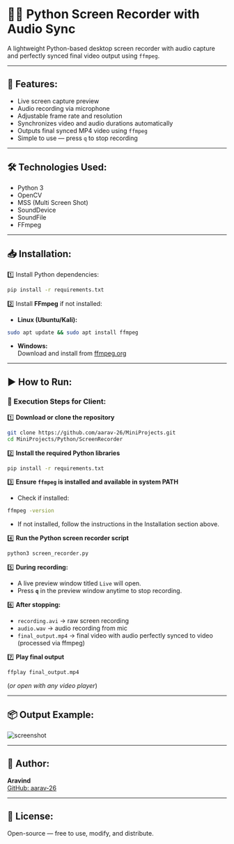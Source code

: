 
# 🎥📸 Python Screen Recorder with Audio Sync

A lightweight Python-based desktop screen recorder with audio capture and perfectly synced final video output using `ffmpeg`.

---

## 📌 Features:
- Live screen capture preview
- Audio recording via microphone
- Adjustable frame rate and resolution
- Synchronizes video and audio durations automatically
- Outputs final synced MP4 video using `ffmpeg`
- Simple to use — press `q` to stop recording

---

## 🛠️ Technologies Used:
- Python 3
- OpenCV
- MSS (Multi Screen Shot)
- SoundDevice
- SoundFile
- FFmpeg

---

## 📥 Installation:

1️⃣ Install Python dependencies:

```bash
pip install -r requirements.txt
```

2️⃣ Install **FFmpeg** if not installed:

- **Linux (Ubuntu/Kali):**
```bash
sudo apt update && sudo apt install ffmpeg
```

- **Windows:**  
Download and install from [ffmpeg.org](https://ffmpeg.org/download.html)

---

## ▶️ How to Run:

### 📌 Execution Steps for Client:

1️⃣ **Download or clone the repository**
```bash
git clone https://github.com/aarav-26/MiniProjects.git
cd MiniProjects/Python/ScreenRecorder
```

2️⃣ **Install the required Python libraries**
```bash
pip install -r requirements.txt
```

3️⃣ **Ensure `ffmpeg` is installed and available in system PATH**

- Check if installed:
```bash
ffmpeg -version
```
- If not installed, follow the instructions in the Installation section above.

4️⃣ **Run the Python screen recorder script**
```bash
python3 screen_recorder.py
```

5️⃣ **During recording:**
- A live preview window titled `Live` will open.
- Press **`q`** in the preview window anytime to stop recording.

6️⃣ **After stopping:**
- `recording.avi` → raw screen recording
- `audio.wav` → audio recording from mic
- `final_output.mp4` → final video with audio perfectly synced to video (processed via ffmpeg)

7️⃣ **Play final output**
```bash
ffplay final_output.mp4
```
(*or open with any video player*)

---

## 📦 Output Example:
![screenshot](https://via.placeholder.com/800x400?text=Screen+Recording+Preview)

---

## 👤 Author:
**Aravind**  
[GitHub: aarav-26](https://github.com/aarav-26)

---

## 📄 License:
Open-source — free to use, modify, and distribute.
